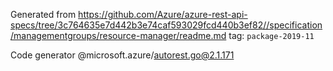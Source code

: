 Generated from https://github.com/Azure/azure-rest-api-specs/tree/3c764635e7d442b3e74caf593029fcd440b3ef82//specification/managementgroups/resource-manager/readme.md tag: `package-2019-11`

Code generator @microsoft.azure/autorest.go@2.1.171


